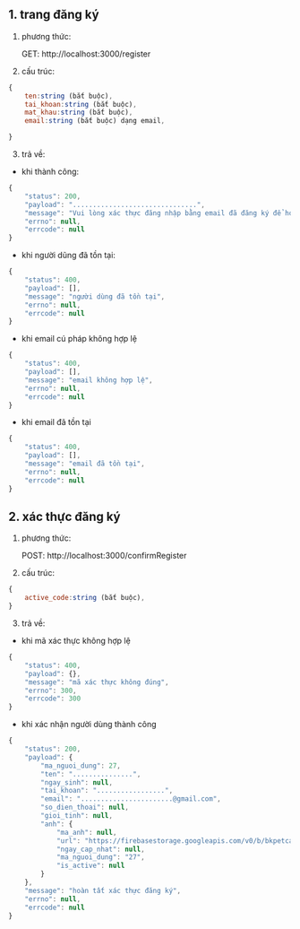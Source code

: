 ## 1. trang đăng ký

1. phương thức:

   GET: http://localhost:3000/register

2. cấu trúc:

```javascript
{
    ten:string (bắt buộc),
    tai_khoan:string (bắt buộc),
    mat_khau:string (bắt buộc),
    email:string (bắt buộc) dạng email,

}
```

3. trả về:

- khi thành công:

```javascript
{
    "status": 200,
    "payload": "...............................",
    "message": "Vui lòng xác thực đăng nhập bằng email đã đăng ký để hoàn tất",
    "errno": null,
    "errcode": null
}
```

- khi người dũng đã tồn tại:

```javascript
{
    "status": 400,
    "payload": [],
    "message": "người dùng đã tồn tại",
    "errno": null,
    "errcode": null
}
```

- khi email cú pháp không hợp lệ

```javascript
{
    "status": 400,
    "payload": [],
    "message": "email không hợp lệ",
    "errno": null,
    "errcode": null
}
```

- khi email đã tồn tại

```javascript
{
    "status": 400,
    "payload": [],
    "message": "email đã tồn tại",
    "errno": null,
    "errcode": null
}
```

## 2. xác thực đăng ký

1. phương thức:

   POST: http://localhost:3000/confirmRegister

2. cấu trúc:

```javascript
{
    active_code:string (bắt buộc),
}
```

3. trả về:

- khi mã xác thực không hợp lệ

```javascript
{
    "status": 400,
    "payload": {},
    "message": "mã xác thực không đúng",
    "errno": 300,
    "errcode": 300
}
```

- khi xác nhận người dùng thành công

```javascript
{
    "status": 200,
    "payload": {
        "ma_nguoi_dung": 27,
        "ten": "...............",
        "ngay_sinh": null,
        "tai_khoan": ".................",
        "email": ".......................@gmail.com",
        "so_dien_thoai": null,
        "gioi_tinh": null,
        "anh": {
            "ma_anh": null,
            "url": "https://firebasestorage.googleapis.com/v0/b/bkpetcare-e130a.appspot.com/o/images%2FUser-avatar.svg.png?alt=media&token=8fc5e517-78a1-4f12-84fa-2f18245f1dc9",
            "ngay_cap_nhat": null,
            "ma_nguoi_dung": "27",
            "is_active": null
        }
    },
    "message": "hoàn tất xác thực đăng ký",
    "errno": null,
    "errcode": null
}
```

